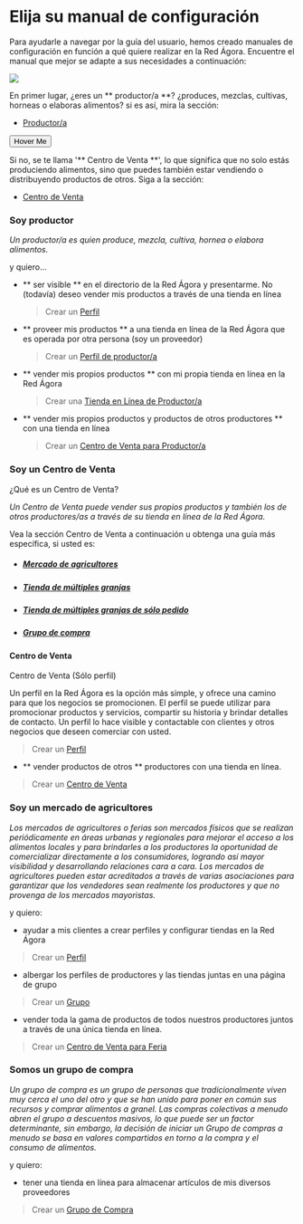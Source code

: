 # Elija su manual de configuración
Para ayudarle a navegar por la guía del usuario, hemos creado manuales de configuración en función a qué quiere realizar en la Red Ágora. Encuentre el manual que mejor se adapte a sus necesidades a continuación:

![](/assets/foodproducersandhubs.jpg)

En primer lugar, ¿eres un ** productor/a **? ¿produces, mezclas, cultivas, horneas o elaboras alimentos? si es así, mira la sección: 

* [Productor/a](#soy-productor)

<div class="sub-main">
  <button class="button-two"><span>Hover Me</span></button>
</div>

Si no, se te llama '** Centro de Venta **', lo que significa que no solo estás produciendo alimentos, sino que puedes también estar vendiendo o distribuyendo productos de otros. Siga a la sección:
* [Centro de Venta](#soy-un-centro-de-venta)

### Soy productor
_Un productor/a es quien produce, mezcla, cultiva, hornea o elabora alimentos._

y quiero... 

* ** ser visible ** en el directorio de la Red Ágora y presentarme. No \(todavía\) deseo vender mis productos a través de una tienda en línea

  > Crear un [Perfil](/getting-started.md)
  
* ** proveer mis productos ** a una tienda en línea de la Red Ágora que es operada por otra persona (soy un proveedor)

  > Crear un [Perfil de productor/a](/getting-started.md)

* ** vender mis propios productos ** con mi propia tienda en línea en la Red Ágora

  > Crear una [Tienda en Línea de Productor/a](/producer-set-up-guide.md)

* ** vender mis propios productos y productos de otros productores ** con una tienda en línea

  > Crear un [Centro de Venta para Productor/a](/hubs-set-up-guide.md)
  
### Soy un Centro de Venta

¿Qué es un Centro de Venta?

_Un Centro de Venta puede vender sus propios productos y también los de otros productores/as a través de su tienda en línea de la Red Ágora._

Vea la sección Centro de Venta a continuación u obtenga una guía más específica, si usted es:

* ##### [Mercado de agricultores](#soy-un-mercado-de-agricultores)
* ##### [Tienda de múltiples granjas](#somos-un-grupo-de-compra)
* ##### [Tienda de múltiples granjas de sólo pedido](#somos-un-grupo-de-compra)
* ##### [Grupo de compra](#somos-un-grupo-de-compra)

#### Centro de Venta

Centro de Venta (Sólo perfil)

Un perfil en la Red Ágora es la opción más simple, y ofrece una camino para que los negocios se promocionen. El perfil se puede utilizar para promocionar productos y servicios, compartir su historia y brindar detalles de contacto. Un perfil lo hace visible y contactable con clientes y otros negocios que deseen comerciar con usted.

> Crear un [Perfil](/getting-started.md)

* ** vender productos de otros ** productores con una tienda en línea.

> Crear un [Centro de Venta](/hubs-set-up-guide.md)

### Soy un mercado de agricultores

_Los mercados de agricultores o ferias son mercados físicos que se realizan periódicamente en áreas urbanas y regionales para mejorar el acceso a los alimentos locales y para brindarles a los productores la oportunidad de comercializar directamente a los consumidores, logrando así mayor visibilidad y desarrollando relaciones cara a cara. Los mercados de agricultores pueden estar acreditados a través de varias asociaciones para garantizar que los vendedores sean realmente los productores y que no provenga de los mercados mayoristas._

y quiero:

* ayudar a mis clientes a crear perfiles y configurar tiendas en la Red Ágora

> Crear un [Perfil](/getting-started.md)

* albergar los perfiles de productores y las tiendas juntas en una página de grupo

> Crear un [Grupo](/farmers-market.md)

* vender toda la gama de productos de todos nuestros productores juntos a través de una única tienda en línea.

> Crear un [Centro de Venta para Feria](/farmers-market-shops.md)

### Somos un grupo de compra

_Un grupo de compra es un grupo de personas que tradicionalmente viven muy cerca el uno del otro y que se han unido para poner en común sus recursos y comprar alimentos a granel. Las compras colectivas a menudo abren el grupo a descuentos masivos, lo que puede ser un factor determinante, sin embargo, la decisión de iniciar un Grupo de compras a menudo se basa en valores compartidos en torno a la compra y el consumo de alimentos._

y quiero:

* tener una tienda en línea para almacenar artículos de mis diversos proveedores
> Crear un [Grupo de Compra](/buying-group.md)